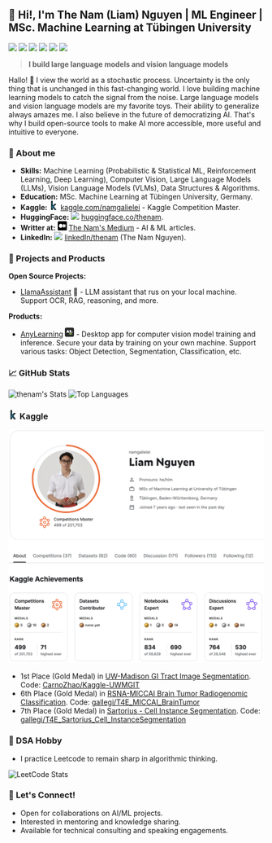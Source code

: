 
## 👋 Hi!, I'm The Nam (Liam) Nguyen | ML Engineer | MSc. Machine Learning at Tübingen University

![](https://img.shields.io/badge/-Python-333?style=flat-square&logo=Python&logoColor=fff)
![](https://img.shields.io/badge/-C/C++-c14438?style=flat-square&logo=C&logoColor=fff)
![](https://img.shields.io/badge/-PyTorch-e34f26?style=flat-square&logo=PyTorch&logoColor=fff)
![](https://img.shields.io/badge/-TensorFlow-e5cd0c?style=flat-square&logo=TensorFlow&logoColor=fff)
![](https://img.shields.io/badge/-Numpy-blue?style=flat-square&logo=Numpy&logoColor=fff)
![](https://img.shields.io/badge/-HuggingFace-yellow?style=flat-square&logo=HuggingFace&logoColor=fff)

> **I build large language models and vision language models**

Hallo! 👋 I view the world as a stochastic process. Uncertainty is the only thing that is unchanged in this fast-changing world. I love building machine learning models to catch the signal from the noise. Large language models and vision language models are my favorite toys. Their ability to generalize always amazes me. I also believe in the future of democratizing AI. That's why I build open-source tools to make AI more accessible, more useful and intuitive to everyone.


### 🎯 About me

- **Skills:** Machine Learning (Probabilistic & Statistical ML, Reinforcement Learning, Deep Learning), Computer Vision, Large Language Models (LLMs), Vision Language Models (VLMs), Data Structures & Algorithms.
- **Education:** MSc. Machine Learning at Tübingen University, Germany.
- **Kaggle:** <a href="https://www.kaggle.com/namgalielei" target="_blank"><img src="icons/kaggle.png" width="18px"/></a> [kaggle.com/namgalielei](https://www.kaggle.com/namgalielei) - Kaggle Competition Master.
- **HuggingFace:**  <a href="https://huggingface.co/thenam" target="_blank"><img src="https://github.com/user-attachments/assets/7bbfa01b-9c00-4dbb-bf32-7cbb7bf74441" width="18px"/></a> [huggingface.co/thenam](https://huggingface.co/thenam).
- **Writter at:** <a href="https://medium.com/@namnguyenthe" target="_blank"><img src="icons/medium.png" width="18px"/></a> [The Nam's Medium](https://medium.com/@namnguyenthe) - AI & ML articles.
- **LinkedIn:** <a href="https://www.linkedin.com/in/thenam/" target="_blank"><img src="https://github.com/user-attachments/assets/c7f85e0a-a6a2-457f-8e9c-3b58e9a116a2" width="18px"/></a> [linkedIn/thenam](https://www.linkedin.com/in/thenam/) (The Nam Nguyen).

### 🚀 Projects and Products

**Open Source Projects:**

- [LlamaAssistant](https://github.com/vietanhdev/llama-assistant) 🦙 - LLM assistant that rus on your local machine. Support OCR, RAG, reasoning, and more.

**Products:**
- [AnyLearning](https://anylearning.nrl.ai/) <img src="icons/anylearning.svg" width="18" height="18" /> - Desktop app for computer vision model training and inference. Secure your data by training on your own machine. Support various tasks: Object Detection, Segmentation, Classification, etc.


### 📈 GitHub Stats

![thenam's Stats](https://github-readme-stats.vercel.app/api?username=gallegi&theme=default&show_icons=true&hide_border=false&count_private=true)
![Top Languages](https://github-readme-stats.vercel.app/api/top-langs/?username=gallegi&layout=compact&theme=default&hide_border=false)

### <img src="icons/kaggle.png" width="18" height="18" /> Kaggle
<img src="images/kaggle_profile.png"/>

- 1st Place (Gold Medal) in [UW-Madison GI Tract Image Segmentation](https://www.kaggle.com/competitions/uw-madison-gi-tract-image-segmentation). Code: [CarnoZhao/Kaggle-UWMGIT](https://github.com/CarnoZhao/Kaggle-UWMGIT)
- 6th Place (Gold Medal) in [RSNA-MICCAI Brain Tumor Radiogenomic Classification](https://www.kaggle.com/competitions/rsna-miccai-brain-tumor-radiogenomic-classification). Code: [gallegi/T4E_MICCAI_BrainTumor](https://github.com/gallegi/T4E_MICCAI_BrainTumor)
- 7th Place (Gold Medal) in [Sartorius - Cell Instance Segmentation](https://www.kaggle.com/competitions/sartorius-cell-instance-segmentation). Code: [gallegi/T4E_Sartorius_Cell_InstanceSegmentation](https://github.com/gallegi/T4E_Sartorius_Cell_InstanceSegmentation)

### 🌲 DSA Hobby
- I practice Leetcode to remain sharp in algorithmic thinking.
  
![LeetCode Stats](https://leetcard.jacoblin.cool/namnguyen61031?theme=light&font=Hind%20Siliguri)

### 🤝 Let's Connect!
- Open for collaborations on AI/ML projects.
- Interested in mentoring and knowledge sharing.
- Available for technical consulting and speaking engagements.
